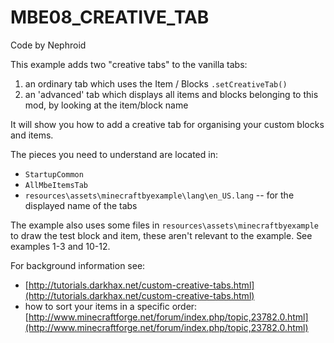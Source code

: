 # MBE08_CREATIVE_TAB

Code by Nephroid

This example adds two "creative tabs" to the vanilla tabs:

1. an ordinary tab which uses the Item / Blocks `.setCreativeTab()`
1. an 'advanced' tab which displays all items and blocks belonging to this mod, by looking at the item/block name

It will show you how to add a creative tab for organising your custom blocks and items.

The pieces you need to understand are located in:

* `StartupCommon`
* `AllMbeItemsTab`
* `resources\assets\minecraftbyexample\lang\en_US.lang` -- for the displayed name of the tabs

The example also uses some files in `resources\assets\minecraftbyexample` to draw the test block and item, these aren't relevant to the example. See examples 1-3 and 10-12.

For background information see:

* [http://tutorials.darkhax.net/custom-creative-tabs.html](http://tutorials.darkhax.net/custom-creative-tabs.html)
* how to sort your items in a specific order: [http://www.minecraftforge.net/forum/index.php/topic,23782.0.html](http://www.minecraftforge.net/forum/index.php/topic,23782.0.html)
